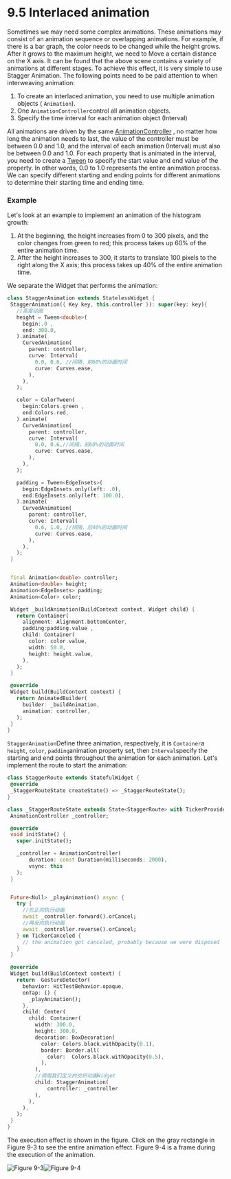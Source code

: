 # 9.5 Interlaced animation

Sometimes we may need some complex animations. These animations may consist of an animation sequence or overlapping animations. For example, if there is a bar graph, the color needs to be changed while the height grows. After it grows to the maximum height, we need to Move a certain distance on the X axis. It can be found that the above scene contains a variety of animations at different stages. To achieve this effect, it is very simple to use Stagger Animation. The following points need to be paid attention to when interweaving animation:

1.  To create an interlaced animation, you need to use multiple animation objects ( `Animation`).
2.  One `AnimationController`control all animation objects.
3.  Specify the time interval for each animation object (Interval)

All animations are driven by the same [AnimationController](https://docs.flutter.io/flutter/animation/AnimationController-class.html) , no matter how long the animation needs to last, the value of the controller must be between 0.0 and 1.0, and the interval of each animation (Interval) must also be between 0.0 and 1.0. For each property that is animated in the interval, you need to create a [Tween](https://docs.flutter.io/flutter/animation/Tween-class.html) to specify the start value and end value of the property. In other words, 0.0 to 1.0 represents the entire animation process. We can specify different starting and ending points for different animations to determine their starting time and ending time.

### Example

Let's look at an example to implement an animation of the histogram growth:

1.  At the beginning, the height increases from 0 to 300 pixels, and the color changes from green to red; this process takes up 60% of the entire animation time.
2.  After the height increases to 300, it starts to translate 100 pixels to the right along the X axis; this process takes up 40% of the entire animation time.

We separate the Widget that performs the animation:

``` dart 
class StaggerAnimation extends StatelessWidget {
 StaggerAnimation({ Key key, this.controller }): super(key: key){
   //高度动画
   height = Tween<double>(
     begin:.0 ,
     end: 300.0,
   ).animate(
     CurvedAnimation(
       parent: controller,
       curve: Interval(
         0.0, 0.6, //间隔，前60%的动画时间
         curve: Curves.ease,
       ),
     ),
   );

   color = ColorTween(
     begin:Colors.green ,
     end:Colors.red,
   ).animate(
     CurvedAnimation(
       parent: controller,
       curve: Interval(
         0.0, 0.6,//间隔，前60%的动画时间
         curve: Curves.ease,
       ),
     ),
   );

   padding = Tween<EdgeInsets>(
     begin:EdgeInsets.only(left: .0),
     end:EdgeInsets.only(left: 100.0),
   ).animate(
     CurvedAnimation(
       parent: controller,
       curve: Interval(
         0.6, 1.0, //间隔，后40%的动画时间
         curve: Curves.ease,
       ),
     ),
   );
 }


 final Animation<double> controller;
 Animation<double> height;
 Animation<EdgeInsets> padding;
 Animation<Color> color;

 Widget _buildAnimation(BuildContext context, Widget child) {
   return Container(
     alignment: Alignment.bottomCenter,
     padding:padding.value ,
     child: Container(
       color: color.value,
       width: 50.0,
       height: height.value,
     ),
   );
 }

 @override
 Widget build(BuildContext context) {
   return AnimatedBuilder(
     builder: _buildAnimation,
     animation: controller,
   );
 }
}

```

`StaggerAnimation`Define three animation, respectively, it is `Container`a `height`, `color`, `padding`animation property set, then `Interval`specify the starting and end points throughout the animation for each animation. Let's implement the route to start the animation:

``` dart 
class StaggerRoute extends StatefulWidget {
 @override
 _StaggerRouteState createState() => _StaggerRouteState();
}

class _StaggerRouteState extends State<StaggerRoute> with TickerProviderStateMixin {
 AnimationController _controller;

 @override
 void initState() {
   super.initState();

   _controller = AnimationController(
       duration: const Duration(milliseconds: 2000),
       vsync: this
   );
 }


 Future<Null> _playAnimation() async {
   try {
     //先正向执行动画
     await _controller.forward().orCancel;
     //再反向执行动画
     await _controller.reverse().orCancel;
   } on TickerCanceled {
     // the animation got canceled, probably because we were disposed
   }
 }

 @override
 Widget build(BuildContext context) {
   return  GestureDetector(
     behavior: HitTestBehavior.opaque,
     onTap: () {
       _playAnimation();
     },
     child: Center(
       child: Container(
         width: 300.0,
         height: 300.0,
         decoration: BoxDecoration(
           color: Colors.black.withOpacity(0.1),
           border: Border.all(
             color:  Colors.black.withOpacity(0.5),
           ),
         ),
         //调用我们定义的交织动画Widget
         child: StaggerAnimation(
             controller: _controller
         ),
       ),
     ),
   );
 }
}

```

The execution effect is shown in the figure. Click on the gray rectangle in Figure 9-3 to see the entire animation effect. Figure 9-4 is a frame during the execution of the animation.

![Figure 9-3](../resources/imgs/9-3.png)![Figure 9-4](../resources/imgs/9-4.png)